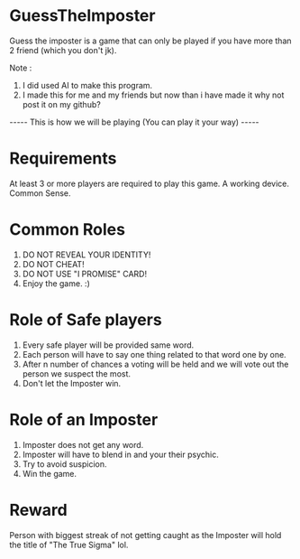 # GuessTheImposter
Guess the imposter is a game that can only be played if you have more than 2 friend (which you don't jk).

Note : 
1. I did used AI to make this program.
2. I made this for me and my friends but now than i have made it why not post it on my github?

----- This is how we will be playing (You can play it your way) -----

# Requirements
At least 3 or more players are required to play this game.
A working device.
Common Sense.

# Common Roles
1. DO NOT REVEAL YOUR IDENTITY!
2. DO NOT CHEAT!
3. DO NOT USE "I PROMISE" CARD!
4. Enjoy the game. :)

# Role of Safe players
1. Every safe player will be provided same word.
2. Each person will have to say one thing related to that word one by one.
3. After n number of chances a voting will be held and we will vote out the person we suspect the most.
4. Don't let the Imposter win. 

# Role of an Imposter
1. Imposter does not get any word.
2. Imposter will have to blend in and your their psychic.
3. Try to avoid suspicion.
4. Win the game.

# Reward 
Person with biggest streak of not getting caught as the Imposter will hold the title of "The True Sigma" lol.
